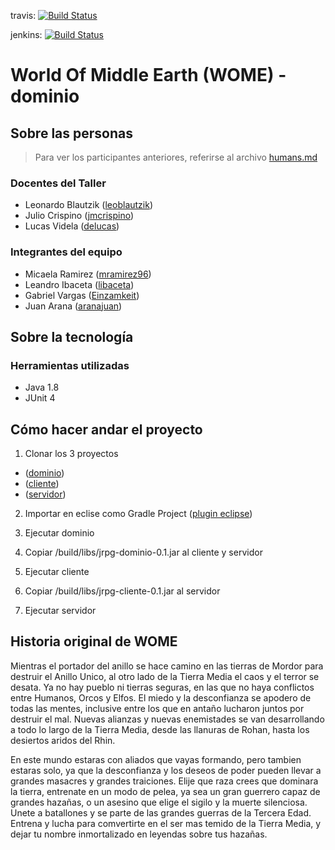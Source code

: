 travis:
[![Build Status](https://travis-ci.org/LosYakuza/jrpg-2017a-dominio.svg?branch=master)](https://travis-ci.org/LosYakuza/jrpg-2017a-dominio)

jenkins:
[![Build Status](https://jpas.com.ar/jenkins/buildStatus/icon?job=unlam-jrpg)](https://jpas.com.ar/jenkins/job/unlam-jrpg/)

# World Of Middle Earth (WOME) - dominio

## Sobre las personas

> Para ver los participantes anteriores, referirse al archivo [humans.md](humans.md)

### Docentes del Taller

* Leonardo Blautzik ([leoblautzik](https://github.com/leoblautzik))
* Julio Crispino ([jmcrispino](https://github.com/jmcrispino))
* Lucas Videla ([delucas](https://github.com/delucas))

### Integrantes del equipo

* Micaela Ramirez ([mramirez96](https://github.com/mramirez96))
* Leandro Ibaceta ([libaceta](https://github.com/libaceta))
* Gabriel Vargas ([Einzamkeit](https://github.com/Einzamkeit))
* Juan Arana ([aranajuan](https://github.com/aranajuan))

## Sobre la tecnología

### Herramientas utilizadas

* Java 1.8
* JUnit 4

## Cómo hacer andar el proyecto

1. Clonar los 3 proyectos
* ([dominio](https://github.com/LosYakuza/jrpg-2017a-dominio))
* ([cliente](https://github.com/LosYakuza/jrpg-2017a-cliente))
* ([servidor](https://github.com/LosYakuza/jrpg-2017a-servidor))

2. Importar en eclise como Gradle Project
([plugin eclipse](https://projects.eclipse.org/projects/tools.buildship))

3. Ejecutar dominio

4. Copiar /build/libs/jrpg-dominio-0.1.jar al cliente y servidor

5. Ejecutar cliente

6. Copiar /build/libs/jrpg-cliente-0.1.jar al servidor

7. Ejecutar servidor

## Historia original de WOME
Mientras el portador del anillo se hace camino en las tierras de Mordor para destruir el Anillo Unico, al otro lado de la Tierra Media el caos y el terror se desata. Ya no hay pueblo ni tierras seguras, en las que no haya conflictos entre Humanos, Orcos y Elfos. El miedo y la desconfianza se apodero de todas las mentes, inclusive entre los que en antaño lucharon juntos por destruir el mal. Nuevas alianzas y nuevas enemistades se van desarrollando a todo lo largo de la Tierra Media, desde las llanuras de Rohan, hasta los desiertos aridos del Rhin. 

En este mundo estaras con aliados que vayas formando, pero tambien estaras solo, ya que la desconfianza y los deseos de poder pueden llevar a grandes masacres y grandes traiciones. Elije que raza crees que dominara la tierra, entrenate en un modo de pelea, ya sea un gran guerrero capaz de grandes hazañas, o un asesino que elige el sigilo y la muerte silenciosa. Unete a batallones y se parte de las grandes guerras de la Tercera Edad. Entrena y lucha para comvertirte en el ser mas temido de la Tierra Media, y dejar tu nombre inmortalizado en leyendas sobre tus hazañas.

